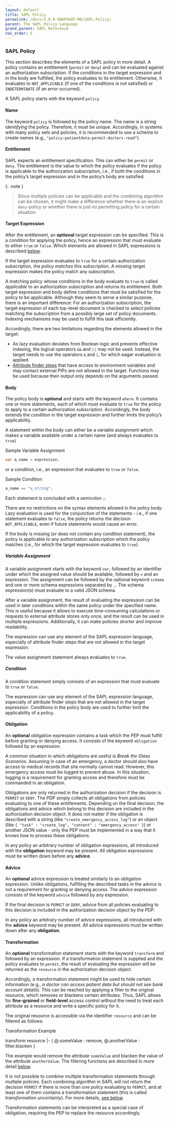 ```yaml
---
layout: default
title: SAPL Policy
permalink: /docs/3.0.0-SNAPSHOT-MD/SAPL-Policy/
parent: The SAPL Policy Language
grand_parent: SAPL Reference
nav_order: 5
---
```


### SAPL Policy

This section describes the elements of a SAPL policy in more detail. A policy contains an entitlement (`permit` or `deny`) and can be evaluated against an authorization subscription. If the conditions in the target expression and in the body are fulfilled, the policy evaluates to its entitlement. Otherwise, it evaluates to `NOT_APPLICABLE` (if one of the conditions is not satisfied) or `INDETERMINATE` (if an error occurred).

A SAPL policy starts with the keyword `policy`.

#### Name

The keyword `policy` is followed by the policy name. The name is a string *identifying* the policy. Therefore, it must be unique. Accordingly, in systems with many policy sets and policies, it is recommended to use a schema to create names (e.g., `"policy:patientdata:permit-doctors-read"`).

#### Entitlement

SAPL expects an entitlement specification. This can either be `permit` or `deny`. The entitlement is the value to which the policy evaluates if the policy is applicable to the authorization subscription, i.e., if both the conditions in the policy’s target expression and in the policy’s body are satisfied.

{: .note }
> Since multiple policies can be applicable and the combining algorithm can be chosen, it might make a difference whether there is an explicit `deny`\-policy or whether there is just no permitting policy for a certain situation.

#### Target Expression

After the entitlement, an **optional** target expression can be specified. This is a condition for applying the policy, hence an expression that must evaluate to either `true` or `false`. Which elements are allowed in SAPL expressions is described [below](#expressions).

If the target expression evaluates to `true` for a certain authorization subscription, the policy *matches* this subscription. A missing target expression makes the policy match any subscription.

A matching policy whose conditions in the body evaluate to `true` is called *applicable* to an authorization subscription and returns its entitlement. Both target expression and body define conditions that must be satisfied for the policy to be applicable. Although they seem to serve a similar purpose, there is an important difference: For an authorization subscription, the target expression of each top-level document is checked to select policies matching the subscription from a possibly large set of policy documents. Indexing mechanisms may be used to fulfill this task efficiently.

Accordingly, there are two limitations regarding the elements allowed in the target:

- As lazy evaluation deviates from Boolean logic and prevents effective indexing, the logical operators `&&` and `||` may not be used. Instead, the target needs to use the operators `&` and `|`, for which eager evaluation is applied.
- [Attribute finder steps](#attribute-finders) that have access to environment variables and may contact external PIPs are not allowed in the target. Functions may be used because their output only depends on the arguments passed.

#### Body

The policy body is **optional** and starts with the keyword `where`. It contains one or more statements, each of which must evaluate to `true` for the policy to apply to a certain authorization subscription. Accordingly, the body extends the condition in the target expression and further limits the policy’s applicability.

A statement within the body can either be a variable assignment which makes a variable available under a certain name (and always evaluates to `true`)

Sample Variable Assignment

```java
var a_name = expression;
```

or a condition, i.e., an expression that evaluates to `true` or `false`.

Sample Condition

```java
a_name == "a_string";
```

Each statement is concluded with a semicolon `;`.

There are no restrictions on the syntax elements allowed in the policy body. Lazy evaluation is used for the conjunction of the statements - i.e., if one statement evaluates to `false`, the policy returns the decision `NOT_APPLICABLE`, even if future statements would cause an error.

If the body is missing (or does not contain any condition statement), the policy is applicable to any authorization subscription which the policy matches (i.e., for which the target expression evaluates to `true`).

##### Variable Assignment

A variable assignment starts with the keyword `var`, followed by an identifier under which the assigned value should be available, followed by `=` and an expression. The assignment can be followed by the optional keyword `schema` and one or more schema expressions separated by `,`. The schema expression(s) must evaluate to a valid JSON schema.

After a variable assignment, the result of evaluating the expression can be used in later conditions within the same policy under the specified name. This is useful because it allows to execute time-consuming calculations or requests to external attribute stores only once, and the result can be used in multiple expressions. Additionally, it can make policies shorter and improve readability.

The expression can use any element of the SAPL expression language, especially of attribute finder steps that are not allowed in the target expression.

The value assignment statement always evaluates to `true`.

##### Condition

A condition statement simply consists of an expression that must evaluate to `true` or `false`.

The expression can use any element of the SAPL expression language, especially of attribute finder steps that are not allowed in the target expression. Conditions in the policy body are used to further limit the applicability of a policy.

#### Obligation

An **optional** obligation expression contains a task which the PEP must fulfill before granting or denying access. It consists of the keyword `obligation` followed by an expression.

A common situation in which obligations are useful is *Break the Glass Scenarios*. Assuming in case of an emergency, a doctor should also have access to medical records that she normally cannot read. However, this emergency access must be logged to prevent abuse. In this situation, logging is a requirement for granting access and therefore must be commanded in an obligation.

Obligations are only returned in the authorization decision if the decision is `PERMIT` or `DENY`. The PDP simply collects all obligations from policies evaluating to one of these entitlements. Depending on the final decision, the obligations and advice which belong to this decision are included in the authorization decision object. It does not matter if the obligation is described with a string (like `"create_emergency_access_log"`) or an object (like `{ "task" : "create_log", "content" : "emergency_access" }`) or another JSON value - only the PEP must be implemented in a way that it knows how to process these obligations.

In any policy an arbitrary number of obligation expressions, all introduced with the **obligation** keyword may be present. All obligation expressions must be written down before any **advice**.

#### Advice

An **optional** advice expression is treated similarly to an obligation expression. Unlike obligations, fulfilling the described tasks in the advice is not a requirement for granting or denying access. The advice expression consists of the keyword `advice` followed by any expression.

If the final decision is `PERMIT` or `DENY`, advice from all policies evaluating to this decision is included in the authorization decision object by the PDP.

In any policy an arbitrary number of advice expressions, all introduced with the **advice** keyword may be present. All advice expressions must be written down after any **obligation**.

#### Transformation

An **optional** transformation statement starts with the keyword `transform` and followed by an expression. If a transformation statement is supplied and the policy evaluates to `permit`, the result of evaluating the expression will be returned as the `resource` in the authorization decision object.

Accordingly, a transformation statement might be used to hide certain information (e.g., *a doctor can access patient data but should not see bank account details*). This can be reached by applying a filter to the original resource, which removes or blackens certain attributes. Thus, SAPL allows for **fine-grained** or **field-level** access control without the need to treat each attribute as a resource and write a specific policy for it.

The original resource is accessible via the identifier `resource` and can be filtered as follows:

Transformation Example

transform resource |- { @.someValue : remove, @.anotherValue : filter.blacken }

The example would remove the attribute `someValue` and blacken the value of the attribute `anotherValue`. The filtering functions are described in more detail [below](#filtering).

It is not possible to combine multiple transformation statements through multiple policies. Each combining algorithm in SAPL will not return the decision `PERMIT` if there is more than one policy evaluating to `PERMIT`, and at least one of them contains a transformation statement (this is called *transformation uncertainty*). For more details, [see below](#combining-algorithms).

Transformation statements can be interpreted as a special case of obligation, requiring the PEP to replace the resource accordingly.
